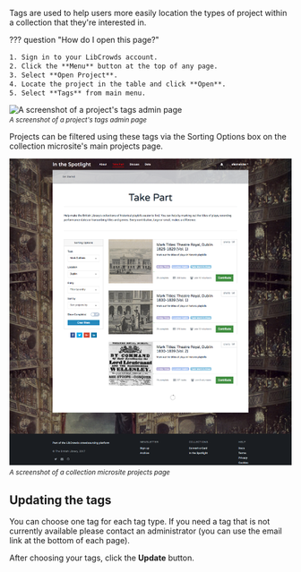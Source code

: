 Tags are used to help users more easily location the types of project within a
collection that they're interested in.

??? question "How do I open this page?"

    1. Sign in to your LibCrowds account.
    2. Click the **Menu** button at the top of any page.
    3. Select **Open Project**.
    4. Locate the project in the table and click **Open**.
    5. Select **Tags** from main menu.

![A screenshot of a project's tags admin page](/assets/img/project/tags.png?raw=true)
<br><small>*A screenshot of a project's tags admin page*</small>

Projects can be filtered using these tags via the Sorting Options box on the
collection microsite's main projects page.

![A screenshot of a collection microsite projects page](/assets/img/collection-projects.png?raw=true)
<br><small>*A screenshot of a collection microsite projects page*</small>

## Updating the tags

You can choose one tag for each tag type. If you need a tag that is not
currently available please contact an administrator (you can use the email
link at the bottom of each page).

After choosing your tags, click the **Update** button.
